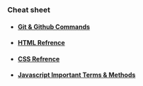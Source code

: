### Cheat sheet 
  - #### [Git & Github Commands](https://github.com/ohm-vishwa/Web-Development/blob/main/git_and_github.md)

  - #### [HTML Refrence](https://developer.mozilla.org/en-US/docs/Web/HTML/Element/)

- #### [CSS Refrence](https://developer.mozilla.org/en-US/docs/Web/CSS/Reference)

- #### [Javascript Important Terms & Methods](https://github.com/ohm-vishwa/Web-Development/blob/main/javaScript.md)